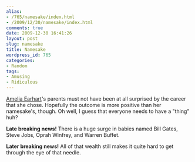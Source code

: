 ```yaml
---
alias:
- /765/namesake/index.html
- /2009/12/30/namesake/index.html
comments: true
date: 2009-12-30 16:41:26
layout: post
slug: namesake
title: Namesake
wordpress_id: 765
categories:
- Random
tags:
- Amusing
- Ridiculous
---
```


[Amelia Earhart](http://cbs2.com/bios/Amelia.Earhart.Reporter.9.1021097.html)'s parents must not have been at all surprised by the career that she chose.  Hopefully the outcome is more positive than her namesake's, though.  Oh well, I guess that everyone needs to have a "thing" huh?

**Late breaking news!** There is a huge surge in babies named Bill Gates, Steve Jobs, Oprah Winfrey, and Warren Buffet.  

**Later breaking news!**  All of that wealth still makes it quite hard to get through the eye of that needle.
